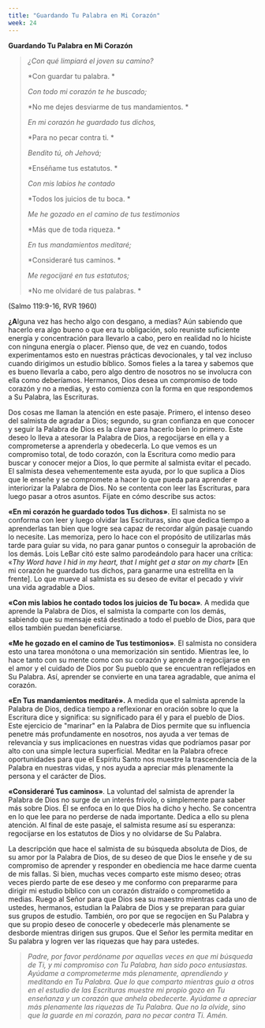 ```yaml
---
title: "Guardando Tu Palabra en Mi Corazón"
week: 24
---
```


**Guardando Tu Palabra en Mi Corazón**

> *¿Con qué limpiará el joven su camino?*
>
> *Con guardar tu palabra. *
>
> *Con todo mi corazón te he buscado;*
>
> *No me dejes desviarme de tus mandamientos. *
>
> *En mi corazón he guardado tus dichos,*
>
> *Para no pecar contra ti. *
>
> *Bendito tú, oh Jehová;*
>
> *Enséñame tus estatutos. *
>
> *Con mis labios he contado*
>
> *Todos los juicios de tu boca. *
>
> *Me he gozado en el camino de tus testimonios*
>
> *Más que de toda riqueza. *
>
> *En tus mandamientos meditaré;*
>
> *Consideraré tus caminos. *
>
> *Me regocijaré en tus estatutos;*
>
> *No me olvidaré de tus palabras. *

(Salmo 119:9-16, RVR 1960)

**¿A**lguna vez has hecho algo con desgano, a medias? Aún sabiendo que
hacerlo era algo bueno o que era tu obligación, solo reuniste suficiente
energía y concentración para llevarlo a cabo, pero en realidad no lo
hiciste con ninguna energía o placer. Pienso que, de vez en cuando,
todos experimentamos esto en nuestras prácticas devocionales, y tal vez
incluso cuando dirigimos un estudio bíblico. Somos fieles a la tarea y
sabemos que es bueno llevarla a cabo, pero algo dentro de nosotros no se
involucra con ella como deberíamos. Hermanos, Dios desea un compromiso
de todo corazón y no a medias, y esto comienza con la forma en que
respondemos a Su Palabra, las Escrituras.

Dos cosas me llaman la atención en este pasaje. Primero, el intenso
deseo del salmista de agradar a Dios; segundo, su gran confianza en que
conocer y seguir la Palabra de Dios es la clave para hacerlo bien lo
primero. Este deseo lo lleva a atesorar la Palabra de Dios, a
regocijarse en ella y a comprometerse a aprenderla y obedecerla. Lo que
vemos es un compromiso total, de todo corazón, con la Escritura como
medio para buscar y conocer mejor a Dios, lo que permite al salmista
evitar el pecado. El salmista desea vehementemente esta ayuda, por lo
que suplica a Dios que le enseñe y se compromete a hacer lo que pueda
para aprender e interiorizar la Palabra de Dios. No se contenta con leer
las Escrituras, para luego pasar a otros asuntos. Fíjate en cómo
describe sus actos:

**«En mi corazón he guardado todos Tus dichos»**. El salmista no se
conforma con leer y luego olvidar las Escrituras, sino que dedica tiempo
a aprenderlas tan bien que logre sea capaz de recordar algún pasaje
cuando lo necesite. Las memoriza, pero lo hace con el propósito de
utilizarlas más tarde para guiar su vida, no para ganar puntos o
conseguir la aprobación de los demás. Lois LeBar citó este salmo
parodeándolo para hacer una crítica: «*Thy Word have I hid in my heart,
that I might get a star on my chart*» \[En mi corazón he guardado tus
dichos, para ganarme una estrellita en la frente\]. Lo que mueve al
salmista es su deseo de evitar el pecado y vivir una vida agradable a
Dios.

**«Con mis labios he contado todos los juicios de Tu boca»***.* A medida
que aprende la Palabra de Dios, el salmista la comparte con los demás,
sabiendo que su mensaje está destinado a todo el pueblo de Dios, para
que ellos también puedan beneficiarse.

**«Me he gozado en el camino de Tus testimonios»***.* El salmista no
considera esto una tarea monótona o una memorización sin sentido.
Mientras lee, lo hace tanto con su mente como con su corazón y aprende a
regocijarse en el amor y el cuidado de Dios por Su pueblo que se
encuentran reflejados en Su Palabra. Así, aprender se convierte en una
tarea agradable, que anima el corazón.

**«En Tus mandamientos meditaré».** A medida que el salmista aprende la
Palabra de Dios, dedica tiempo a reflexionar en oración sobre lo que la
Escritura dice y significa: su significado para él y para el pueblo de
Dios. Este ejercicio de "marinar" en la Palabra de Dios permite que su
influencia penetre más profundamente en nosotros, nos ayuda a ver temas
de relevancia y sus implicaciones en nuestras vidas que podríamos pasar
por alto con una simple lectura superficial. Meditar en la Palabra
ofrece oportunidades para que el Espíritu Santo nos muestre la
trascendencia de la Palabra en nuestras vidas, y nos ayuda a apreciar
más plenamente la persona y el carácter de Dios.

**«Consideraré Tus caminos»***.* La voluntad del salmista de aprender la
Palabra de Dios no surge de un interés frívolo, o simplemente para saber
más sobre Dios. Él se enfoca en lo que Dios ha dicho y hecho. Se
concentra en lo que lee para no perderse de nada importante. Dedica a
ello su plena atención. Al final de este pasaje, el salmista resume así
su esperanza: regocijarse en los estatutos de Dios y no olvidarse de Su
Palabra.

La descripción que hace el salmista de su búsqueda absoluta de Dios, de
su amor por la Palabra de Dios, de su deseo de que Dios le enseñe y de
su compromiso de aprender y responder en obediencia me hace darme cuenta
de mis fallas. Si bien, muchas veces comparto este mismo deseo; otras
veces pierdo parte de ese deseo y me conformo con prepararme para
dirigir mi estudio bíblico con un corazón distraído o comprometido a
medias. Ruego al Señor para que Dios sea su maestro mientras cada uno de
ustedes, hermanos, estudian la Palabra de Dios y se preparan para guiar
sus grupos de estudio. También, oro por que se regocijen en Su Palabra y
que su propio deseo de conocerle y obedecerle más plenamente se desborde
mientras dirigen sus grupos. Que el Señor les permita meditar en Su
palabra y logren ver las riquezas que hay para ustedes.

> *Padre, por favor perdóname por aquellas veces en que mi búsqueda de
> Ti, y mi compromiso con Tu Palabra, han sido poco entusiastas. Ayúdame
> a comprometerme más plenamente, aprendiendo y meditando en Tu Palabra.
> Que lo que comparto mientras guío a otros en el estudio de las
> Escrituras muestre mi propio gozo en Tu enseñanza y un corazón que
> anhela obedecerte. Ayúdame a apreciar más plenamente las riquezas de
> Tu Palabra. Que no la olvide, sino que la guarde en mi corazón, para
> no pecar contra Ti. Amén.*
